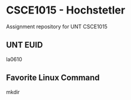 # CSCE1015 - Hochstetler
Assignment repository for UNT CSCE1015

## UNT EUID
la0610

## Favorite Linux Command
mkdir
